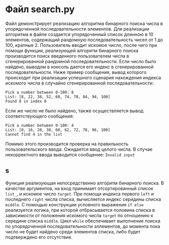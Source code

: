 # Файл search.py

Файл демонстрирует реализацию алгоритма бинарного поиска числа в упорядоченной последовательности элементов.
Для реализации алгоритма в файле создается упорядоченный список длинною в 10 элементов, содержащий рандомную последовательность чисел от 1 до 100, кратные 2.
Пользователь вводит искомое число, после чего при помощи функции, реализующей алгоритм бинарного поиска производится поиск введенного пользователем числа в сгенерированной рандомной последовательности.
Если число было найдено, выводом в консоль дается его индекс в сгенерированной последовательности. Ниже пример сообщения, вывод которого происходит при реализации успешного сценария нахождения индекса искомого числа в случайно сгенерированной последовательности:
```
Pick a number between 0-100: 8
List: [8, 22, 38, 52, 60, 74, 78, 84, 94, 100]
Found 8 in index 0
```
Если же число не было найдено, также осуществляется вывод соответствующего сообщения:
```
Pick a number between 0-100: 4
List: [0, 16, 20, 38, 60, 62, 72, 78, 96, 100]
Cannot find 4 in the list
```
Помимо этого производится проверка на правильность пользовательского ввода. Ожидается ввод целого числа. В случае некорректного ввода выводится сообщение:
`Invalid input`

## s

Функция реализующая непосредственно алгоритм бинарного поиска.
В качестве аргументов, на вход принимает отсортированный список `list_`, и искомое число `target`.
При помощи индекса первого `left` и последнего `right` числа списка, вычисляется индекс серидины списка `middle`.
С помощью конструкции условного выражения `if else` реализуется логика, при которой отбрасывается половина списка в зависимости от положения искомого числа `target` по отношению к середине списка `middle`.
Цикл `while` обеспечивает выполнение поиска по упорядоченной последовательности эллементов, до момента пока число не будет найдено среди элементов списка, либо будет подтверждено его отсутствие.
